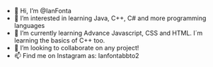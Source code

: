 - 👋 Hi, I’m @IanFonta
- 👀 I’m interested in learning Java, C++, C# and more programming languages
- 🌱 I’m currently learning Advance Javascript, CSS and HTML. I´m learning the basics of C++ too.
- 💞️ I’m looking to collaborate on any project!
- 📫 Find me on Instagram as: Ianfontabbto2 

